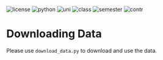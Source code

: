 ![license](https://img.shields.io/github/license/IBM/zero-shot-classification-boost-with-self-training) ![python](https://img.shields.io/badge/python-3.9-blue) ![uni](https://img.shields.io/badge/University-Rutgers-red) ![class](https://img.shields.io/badge/Class-NLP-blue) ![semester](https://img.shields.io/badge/semester-Spring_2023-yellow) ![contr](https://img.shields.io/badge/Contributers-3-brightgreen) 
# Downloading Data

Please use `download_data.py` to download and use the data.
